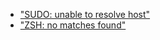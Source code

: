 - ["SUDO: unable to resolve host" ](<_SUDO_ unable to resolve host_ 8b1a8491.md>)
- ["ZSH: no matches found"](<_ZSH_ no matches found_ 303c2f1f.md>)
